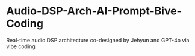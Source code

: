 # Audio-DSP-Arch-AI-Prompt-Bive-Coding
Real-time audio DSP architecture co-designed by Jehyun and GPT-4o via vibe coding
